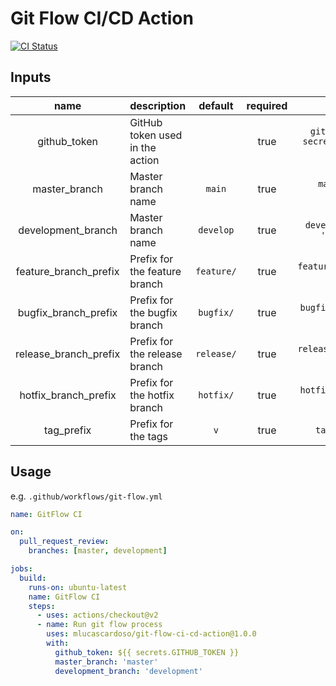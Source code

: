 # Git Flow CI/CD Action

[![CI Status](https://github.com/mlucascardoso/git-flow-ci-cd-action/workflows/Gitflow%20CI/badge.svg)](https://github.com/mlucascardoso/git-flow-ci-cd-action/actions)

## Inputs

| name | description | default | required | e.g. |
|:---:|:---|:---:|:---:|:---:|
| github_token | GitHub token used in the action || true | `github_token: ${{ secrets.GITHUB_TOKEN }}` |
| master_branch | Master branch name | `main` | true | `master_branch: 'master'` |
| development_branch | Master branch name | `develop` | true | `development_branch: 'development'` |
| feature_branch_prefix | Prefix for the feature branch | `feature/` | true | `feature_branch_prefix: 'feature/'` |
| bugfix_branch_prefix | Prefix for the bugfix branch | `bugfix/` | true | `bugfix_branch_prefix: 'bugfix/'` |
| release_branch_prefix | Prefix for the release branch | `release/` | true | `release_branch_prefix: 'release/'` |
| hotfix_branch_prefix | Prefix for the hotfix branch | `hotfix/` | true | `hotfix_branch_prefix: 'hotfix/'` |
| tag_prefix | Prefix for the tags | `v` | true | `tag_prefix: 'v'` |

## Usage
e.g. `.github/workflows/git-flow.yml`  
```yaml
name: GitFlow CI

on: 
  pull_request_review:
    branches: [master, development]

jobs:
  build:
    runs-on: ubuntu-latest
    name: GitFlow CI
    steps:
      - uses: actions/checkout@v2
      - name: Run git flow process
        uses: mlucascardoso/git-flow-ci-cd-action@1.0.0
        with:
          github_token: ${{ secrets.GITHUB_TOKEN }}
          master_branch: 'master'
          development_branch: 'development'
```